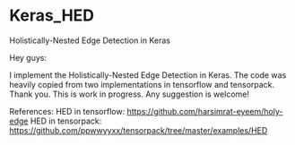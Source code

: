 # Keras_HED
Holistically-Nested Edge Detection in Keras


Hey guys:

  I implement the Holistically-Nested Edge Detection in Keras.
  The code was heavily copied from two implementations in tensorflow and tensorpack.  Thank you.
  This is work in progress. Any suggestion is welcome!

References:
HED in tensorflow: https://github.com/harsimrat-eyeem/holy-edge
HED in tensorpack: https://github.com/ppwwyyxx/tensorpack/tree/master/examples/HED
